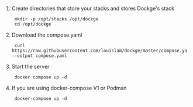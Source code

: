 1. Create directories that store your stacks and stores Dockge's stack

        mkdir -p /opt/stacks /opt/dockge
        cd /opt/dockge

2. Download the compose.yaml

        curl https://raw.githubusercontent.com/louislam/dockge/master/compose.yaml --output compose.yaml

3. Start the server

        docker compose up -d

4. If you are using docker-compose V1 or Podman

        docker-compose up -d
